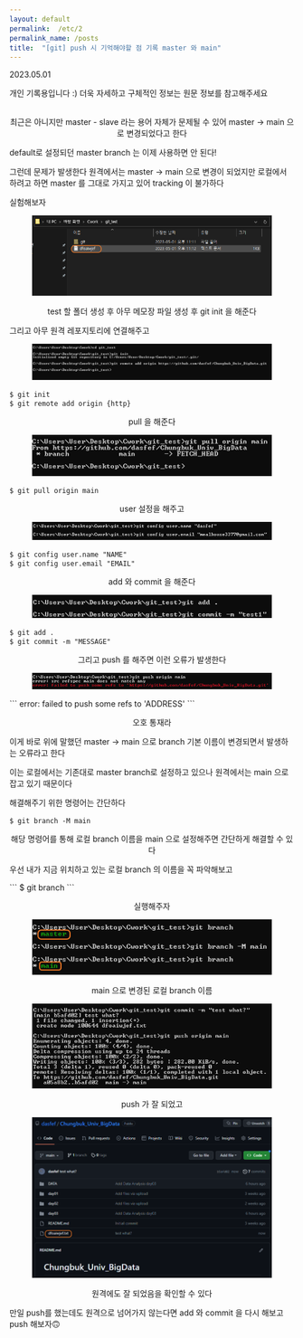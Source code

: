```yaml
---
layout: default
permalink:  /etc/2
permalink_name: /posts
title:  "[git] push 시 기억해야할 점 기록 master 와 main"
---
```

<p class="date">2023.05.01</p>

<p class="caution">개인 기록용입니다 :)
더욱 자세하고 구체적인 정보는
원문 정보를 참고해주세요</p>

<p style="text-align:center">
<br>
최근은 아니지만 master - slave 라는 용어 자체가
문제될 수 있어 master -> main 으로 변경되었다고 한다

default로 설정되던 master branch 는
이제 사용하면 안 된다!

그런데 문제가 발생한다​
원격에서는 master -> main 으로 변경이 되었지만
로컬에서 하려고 하면 master 를 그대로 가지고 있어
tracking 이 불가하다

실험해보자
</p>
<figure class="fig">
<img class="image" src="/contents/imgs/etc_2/1.png">
</figure>
<p style="text-align:center">
test 할 폴더 생성 후
아무 메모장 파일 생성 후
git init 을 해준다

그리고 아무 원격 레포지토리에 연결해주고
</p>

<figure class="fig">
<img class="image" src="/contents/imgs/etc_2/2.png">
</figure>

```
$ git init
$ git remote add origin {http}
```

<p style="text-align:center">
pull 을 해준다
</p>
<figure class="fig">
<img class="image" src="/contents/imgs/etc_2/3.png">
</figure>


```
$ git pull origin main
```

<p style="text-align:center">
user 설정을 해주고
</p>
<figure class="fig">
<img class="image" src="/contents/imgs/etc_2/4.png">
</figure>

```
$ git config user.name "NAME"
$ git config user.email "EMAIL"
```

<p style="text-align:center">
add 와 commit 을 해준다
</p>
<figure class="fig">
<img class="image" src="/contents/imgs/etc_2/5.png">
</figure>

```
$ git add .
$ git commit -m "MESSAGE"
```
<p style="text-align:center">
그리고 push 를 해주면
이런 오류가 발생한다
</p>
<figure class="fig">
<img class="image" src="/contents/imgs/etc_2/6.png">
</figure>
```
error: failed to push some refs to 'ADDRESS'
```
<p style="text-align:center">
오호 통재라

이게 바로 위에 말했던
master -> main 으로
branch 기본 이름이 변경되면서
발생하는 오류라고 한다

이는 로컬에서는 기존대로 master branch로 설정하고 있으나
원격에서는 main 으로 잡고 있기 때문이다

해결해주기 위한 명령어는 간단하다
</p>

```
$ git branch -M main
```
<p style="text-align:center">
해당 명령어를 통해
로컬 branch 이름을 main 으로 설정해주면
간단하게 해결할 수 있다

우선 내가 지금 위치하고 있는
로컬 branch 의 이름을 꼭 파악해보고
</p>
```
$ git branch
```

<p style="text-align:center">
실행해주자
</p>
<figure class="fig">
<img class="image" src="/contents/imgs/etc_2/7.png">
</figure>
<p style="text-align:center">
main 으로 변경된 로컬 branch 이름
</p>

<figure class="fig">
<img class="image" src="/contents/imgs/etc_2/8.png">
</figure>
<p style="text-align:center">
push 가 잘 되었고
</p>
<figure class="fig">
<img class="image" src="/contents/imgs/etc_2/9.png">
</figure>
<p style="text-align:center">
원격에도 잘 되었음을 확인할 수 있다

만일 push를 했는데도 원격으로 넘어가지 않는다면
add 와 commit 을 다시 해보고 push 해보자🙃
</p>